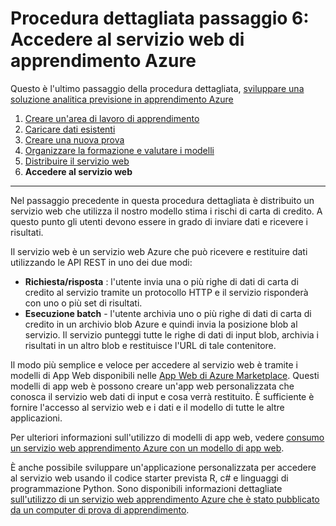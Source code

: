 <properties
    pageTitle="Passaggio 6: Accedere al servizio web di apprendimento | Microsoft Azure"
    description="Passaggio 6 di sviluppare una procedura dettagliata soluzione stima: accedere a un servizio web apprendimento Azure active."
    services="machine-learning"
    documentationCenter=""
    authors="garyericson"
    manager="jhubbard"
    editor="cgronlun"/>

<tags
    ms.service="machine-learning"
    ms.workload="data-services"
    ms.tgt_pltfrm="na"
    ms.devlang="na"
    ms.topic="article"
    ms.date="10/04/2016"
    ms.author="garye"/>


# <a name="walkthrough-step-6-access-the-azure-machine-learning-web-service"></a>Procedura dettagliata passaggio 6: Accedere al servizio web di apprendimento Azure

Questo è l'ultimo passaggio della procedura dettagliata, [sviluppare una soluzione analitica previsione in apprendimento Azure](machine-learning-walkthrough-develop-predictive-solution.md)


1.  [Creare un'area di lavoro di apprendimento](machine-learning-walkthrough-1-create-ml-workspace.md)
2.  [Caricare dati esistenti](machine-learning-walkthrough-2-upload-data.md)
3.  [Creare una nuova prova](machine-learning-walkthrough-3-create-new-experiment.md)
4.  [Organizzare la formazione e valutare i modelli](machine-learning-walkthrough-4-train-and-evaluate-models.md)
5.  [Distribuire il servizio web](machine-learning-walkthrough-5-publish-web-service.md)
6.  **Accedere al servizio web**

----------

Nel passaggio precedente in questa procedura dettagliata è distribuito un servizio web che utilizza il nostro modello stima i rischi di carta di credito. A questo punto gli utenti devono essere in grado di inviare dati e ricevere i risultati. 

Il servizio web è un servizio web Azure che può ricevere e restituire dati utilizzando le API REST in uno dei due modi:  

-   **Richiesta/risposta** : l'utente invia una o più righe di dati di carta di credito al servizio tramite un protocollo HTTP e il servizio risponderà con uno o più set di risultati.
-   **Esecuzione batch** - l'utente archivia uno o più righe di dati di carta di credito in un archivio blob Azure e quindi invia la posizione blob al servizio. Il servizio punteggi tutte le righe di dati di input blob, archivia i risultati in un altro blob e restituisce l'URL di tale contenitore.  

Il modo più semplice e veloce per accedere al servizio web è tramite i modelli di App Web disponibili nelle [App Web di Azure Marketplace](https://azure.microsoft.com/marketplace/web-applications/all/).
Questi modelli di app web è possono creare un'app web personalizzata che conosca il servizio web dati di input e cosa verrà restituito. È sufficiente è fornire l'accesso al servizio web e i dati e il modello di tutte le altre applicazioni.

Per ulteriori informazioni sull'utilizzo di modelli di app web, vedere [consumo un servizio web apprendimento Azure con un modello di app web](machine-learning-consume-web-service-with-web-app-template.md).

È anche possibile sviluppare un'applicazione personalizzata per accedere al servizio web usando il codice starter prevista R, c# e linguaggi di programmazione Python.
Sono disponibili informazioni dettagliate [sull'utilizzo di un servizio web apprendimento Azure che è stato pubblicato da un computer di prova di apprendimento](machine-learning-consume-web-services.md).
